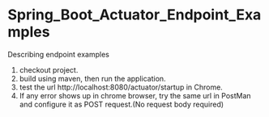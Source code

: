 # Spring_Boot_Actuator_Endpoint_Examples
Describing endpoint examples

1. checkout project.
2. build using maven, then run the application.
3. test the url http://localhost:8080/actuator/startup in Chrome.
4. If any error shows up in chrome browser, try the same url in PostMan and configure it as POST request.(No request body required)

